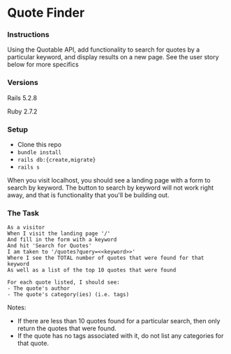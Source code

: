 # Quote Finder

### Instructions

Using the Quotable API, add functionality to search for quotes by a particular keyword, and display results on a new page. See the user story below for more specifics

### Versions

Rails 5.2.8

Ruby 2.7.2

### Setup

- Clone this repo
- `bundle install`
- `rails db:{create,migrate}`
- `rails s`

When you visit localhost, you should see a landing page with a form to search by keyword. The button to search by keyword will not work right away, and that is functionality that you'll be building out. 

### The Task

```
As a visitor
When I visit the landing page '/'
And fill in the form with a keyword 
And hit 'Search for Quotes'
I am taken to '/quotes?query=<<keyword>>'
Where I see the TOTAL number of quotes that were found for that keyword
As well as a list of the top 10 quotes that were found

For each quote listed, I should see: 
- The quote's author
- The quote's category(ies) (i.e. tags)
```

Notes:
- If there are less than 10 quotes found for a particular search, then only return the quotes that were found. 
- If the quote has no tags associated with it, do not list any categories for that quote.